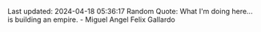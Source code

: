 Last updated: 2024-04-18 05:36:17
Random Quote: What I'm doing here... is building an empire. - Miguel Angel Felix Gallardo